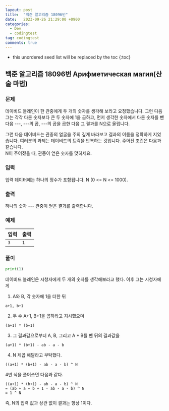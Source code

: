 ```yaml
---
layout: post
title:  "백준 알고리즘 18096번"
date:   2023-09-26 21:29:00 +0900
categories:
  - Dev
  - codingtest
tag: codingtest
comments: true
---
```


* this unordered seed list will be replaced by the toc
{:toc}

## 백준 알고리즘 18096번 Арифметическая магия(산술 마법)

### 문제

데이비드 블레인이 한 관중에게 두 개의 숫자를 생각해 보라고 요청했습니다.  그런 다음 그는 각각 다른 숫자보다 큰 두 숫자에 1을 곱하고, 먼저 생각한 숫자에서 다른 숫자를 뺀 다음 ---, ---의 곱, ---의 곱을 곱한 다음 그 결과를 N으로 올립니다.

그런 다음 데이비드는 관중의 얼굴을 주의 깊게 바라보고 결과의 이름을 정확하게 지었습니다. 여러분의 과제는 데이비드의 트릭을 반복하는 것입니다. 주어진 조건은 다음과 같습니다.  
N이 주어졌을 때, 관중이 얻은 숫자를 맞히세요.

### 입력

입력 데이터에는 하나의 정수가 포함됩니다. N (0 <= N <= 1000).

### 출력

하나의 숫자 --- 관중이 얻은 결과를 출력합니다.

### 예제

| 입력 | 출력 |
| --- | --- |
| `3` | `1` |

### 풀이

```py
print(1)
```

데이비드 블레인은 시청자에게 두 개의 숫자를 생각해보라고 했다. 이후 그는 시청자에게

1. A와 B, 각 숫자에 1을 더한 뒤

```text
a+1, b+1
```

2. 두 수 A+1, B+1을 곱하라고 지시했으며

```text
(a+1) * (b+1)
```

3. 그 결과갑으로부터 A, B, 그리고 A * B를 뺀 뒤의 결과값을

```text
(a+1) * (b+1) - ab - a - b
```

4. N 제곱 해달라고 부탁했다.

```text
((a+1) * (b+1) - ab - a - b) ^ N
```

4번 식을 풀어쓰면 다음과 같다.

```text
((a+1) * (b+1) - ab - a - b) ^ N
= (ab + a + b + 1 - ab - a - b) ^ N
= 1 ^ N
```

즉, N의 입력 값과 상관 없이 결과는 항상 1이다.